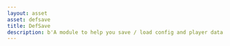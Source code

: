 ```yaml
---
layout: asset
asset: defsave
title: DefSave
description: b'A module to help you save / load config and player data between session.'
---
```

